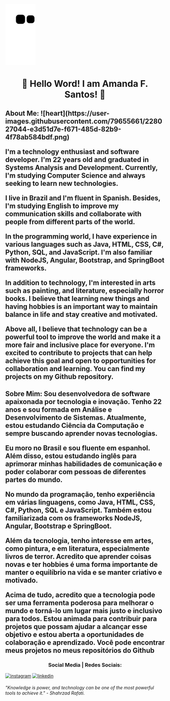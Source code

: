 ![Snake animation](https://github.com/Amandasfs/Amandasfs/blob/output/github-contribution-grid-snake.svg)

<h1 align="center"> 💜 Hello Word! I am Amanda F. Santos! 💜 </h1> 

<h2>About Me: </a>
![heart](https://user-images.githubusercontent.com/79655661/228027044-e3d51d7e-f671-485d-82b9-4f78ab584bdf.png)

I'm a technology enthusiast and software developer. I'm 22 years old and graduated in Systems Analysis and Development. Currently, I'm studying Computer Science and always seeking to learn new technologies.

I live in Brazil and I'm fluent in Spanish. Besides, I'm studying English to improve my communication skills and collaborate with people from different parts of the world.

In the programming world, I have experience in various languages such as Java, HTML, CSS, C#, Python, SQL, and JavaScript. I'm also familiar with NodeJS, Angular, Bootstrap, and SpringBoot frameworks.

In addition to technology, I'm interested in arts such as painting, and literature, especially horror books. I believe that learning new things and having hobbies is an important way to maintain balance in life and stay creative and motivated.

Above all, I believe that technology can be a powerful tool to improve the world and make it a more fair and inclusive place for everyone. I'm excited to contribute to projects that can help achieve this goal and open to opportunities for collaboration and learning. You can find my projects on my Github repository.

<h2>Sobre Mim: </a>
Sou desenvolvedora de software apaixonada por tecnologia e inovação. Tenho 22 anos e sou formada em Análise e Desenvolvimento de Sistemas. Atualmente, estou estudando Ciência da Computação e sempre buscando aprender novas tecnologias.

Eu moro no Brasil e sou fluente em espanhol. Além disso, estou estudando inglês para aprimorar minhas habilidades de comunicação e poder colaborar com pessoas de diferentes partes do mundo.

No mundo da programação, tenho experiência em várias linguagens, como Java, HTML, CSS, C#, Python, SQL e JavaScript. Também estou familiarizada com os frameworks NodeJS, Angular, Bootstrap e SpringBoot.

Além da tecnologia, tenho interesse em artes, como pintura, e em literatura, especialmente livros de terror. Acredito que aprender coisas novas e ter hobbies é uma forma importante de manter o equilíbrio na vida e se manter criativo e motivado.

Acima de tudo, acredito que a tecnologia pode ser uma ferramenta poderosa para melhorar o mundo e torná-lo um lugar mais justo e inclusivo para todos. Estou animada para contribuir para projetos que possam ajudar a alcançar esse objetivo e estou aberta a oportunidades de colaboração e aprendizado. Você pode encontrar meus projetos no meus repositórios do Github

<h3 align="center"> Social Media | Redes Sociais:</h3>

<a href="https://www.instagram.com/amandsfs/">![instagram](https://user-images.githubusercontent.com/79655661/228024942-59408489-8ffd-45ea-8979-b7acf345cf58.png)</a> <a href="https://www.linkedin.com/in/amanda-freitas-santos/">![linkedin](https://user-images.githubusercontent.com/79655661/228024208-1a071433-dc4b-45f1-8bad-c90187b08b9e.png)</a>


<h6>"Knowledge is power, and technology can be one of the most powerful tools to achieve it." - Shahrzad Rafati.</h6>

 
